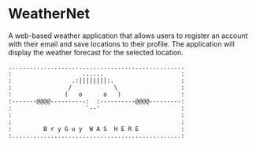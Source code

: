 # WeatherNet

A web-based weather application that allows users to register an account with their email and save locations to their profile. The application will display the weather forecast for the selected location.

    ..................................................
    :                    ......                      :
    :                 .:||||||||:.                   :
    :                /            \                  :
    :               (   o      o   )                 :
    :-------@@@@----------:  :----------@@@@---------:
    :                     `--'                       :
    :                                                :
    :                                                :
    :         B r y G u y  W A S  H E R E            :
    :................................................:
